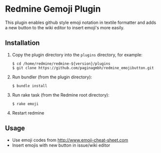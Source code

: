 Redmine Gemoji Plugin
=====================

This plugin enables github style emoji notation in textile formatter and adds a new button to the wiki editor to insert emoji's more easily.


Installation
------------

 1. Copy the plugin directory into the `plugins` directory, for example:
 
        $ cd /home/redmine/redmine-${version}/plugins
        $ git clone https://github.com/paginagmbh/redmine_emojibutton.git

 2. Run bundler (from the plugin directory):

        $ bundle install

 3. Run rake task (from the Redmine root directory):

        $ rake emoji

 4. Restart redmine


Usage
-----

* Use emoji codes from http://www.emoji-cheat-sheet.com
* Insert emojis with new button in issue/wiki editor